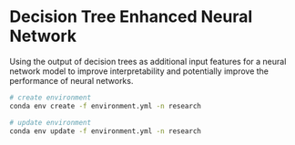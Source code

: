 # Decision Tree Enhanced Neural Network

Using the output of decision trees as additional input features for a neural network model to improve interpretability and potentially improve the performance of neural networks.

```bash
# create environment
conda env create -f environment.yml -n research
```  
```bash
# update environment
conda env update -f environment.yml -n research
```
